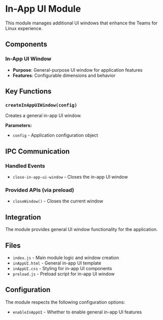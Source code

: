 # In-App UI Module

This module manages additional UI windows that enhance the Teams for Linux experience.

## Components

### In-App UI Window
- **Purpose**: General-purpose UI window for application features
- **Features**: Configurable dimensions and behavior

## Key Functions

### `createInAppUIWindow(config)`
Creates a general in-app UI window.

**Parameters:**
- `config` - Application configuration object

## IPC Communication

### Handled Events
- `close-in-app-ui-window` - Closes the in-app UI window

### Provided APIs (via preload)
- `closeWindow()` - Closes the current window

## Integration

The module provides general UI window functionality for the application.

## Files

- `index.js` - Main module logic and window creation
- `inAppUI.html` - General in-app UI template
- `inAppUI.css` - Styling for in-app UI components
- `preload.js` - Preload script for in-app UI window

## Configuration

The module respects the following configuration options:
- `enableInAppUI` - Whether to enable general in-app UI features